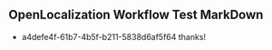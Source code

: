 ## OpenLocalization Workflow Test MarkDown
* a4defe4f-61b7-4b5f-b211-5838d6af5f64 thanks!

<!--HONumber=Aug16_HO4-->



